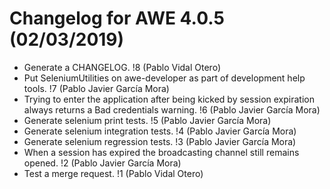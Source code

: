 # Changelog for AWE 4.0.5 (02/03/2019)

- Generate a CHANGELOG. !8 (Pablo Vidal Otero)
- Put SeleniumUtilities on awe-developer as part of development help tools. !7 (Pablo Javier García Mora)
- Trying to enter the application after being kicked by session expiration always returns a Bad credentials warning. !6 (Pablo Javier García Mora)
- Generate selenium print tests. !5 (Pablo Javier García Mora)
- Generate selenium integration tests. !4 (Pablo Javier García Mora)
- Generate selenium regression tests. !3 (Pablo Javier García Mora)
- When a session has expired the broadcasting channel still remains opened. !2 (Pablo Javier García Mora)
- Test a merge request. !1 (Pablo Vidal Otero)
